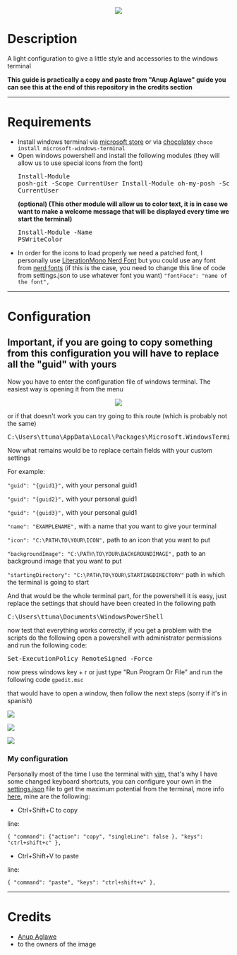 <p align="center"><img src="https://i.imgur.com/kc9EMv1.png"></p>

# Description
A light configuration to give a little style and accessories to the windows terminal

**This guide is practically a copy and paste from "Anup Aglawe" guide you can see this at the end of this repository in the credits section**

---
# Requirements
* Install windows terminal via [microsoft store](https://www.microsoft.com/p/windows-terminal/9n0dx20hk701?rtc=1&activetab=pivot:overviewtab) or via [chocolatey](https://chocolatey.org/) <code>choco install microsoft-windows-terminal</code>
* Open windows powershell and install the following modules (they will allow us to use special icons from the font) <pre>Install-Module posh-git -Scope CurrentUser
Install-Module oh-my-posh -Scope CurrentUser</pre>
<b>(optional) (This other module will allow us to color text, it is in case we want to make a welcome message that will be displayed every time we start the terminal)</b><pre>Install-Module -Name PSWriteColor</pre>
* In order for the icons to load properly we need a patched font, I personally use [LiterationMono Nerd Font](https://github.com/ryanoasis/nerd-fonts/releases/download/v2.1.0/LiberationMono.zip) but you could use any font from [nerd fonts](https://www.nerdfonts.com/) (if this is the case, you need to change this line of code from settings.json to use whatever font you want)
<code>"fontFace": "name of the font",</code>

---
# Configuration
## Important, if you are going to copy something from this configuration you will have to replace all the "guid" with yours

Now you have to enter the configuration file of windows terminal. The easiest way is opening it from the menu 
<p align="center"><img src="https://i.imgur.com/5jrdSVG.png"></p>
or if that doesn't work you can try going to this route (which is probably not the same)

<pre>C:\Users\ttuna\AppData\Local\Packages\Microsoft.WindowsTerminal_8wekyb3d8bbwe\LocalState</pre>
Now what remains would be to replace certain fields with your custom settings

For example:

<code>"guid": "{guid1}",</code> with your personal guid1

<code>"guid": "{guid2}",</code> with your personal guid1

<code>"guid": "{guid3}",</code> with your personal guid1

<code>"name": "EXAMPLENAME",</code> with a name that you want to give your terminal

<code>"icon": "C:\\PATH\\TO\\YOUR\\ICON",</code> path to an icon that you want to put

<code>"backgroundImage": "C:\\PATH\\TO\\YOUR\\BACKGROUNDIMAGE",</code> path to an background image that you want to put

<code>"startingDirectory": "C:\\PATH\\TO\\YOUR\\STARTINGDIRECTORY"</code> path in which the terminal is going to start

And that would be the whole terminal part, for the powershell it is easy, just replace the settings that should have been created in the following path
<pre>C:\Users\ttuna\Documents\WindowsPowerShell</pre>

now test that everything works correctly, if you get a problem with the scripts do the following 
open a powershell with administrator permissions and run the following code:
<pre>Set-ExecutionPolicy RemoteSigned -Force</pre>

now press windows key + r or just type "Run Program Or File" and run the following code
<code>gpedit.msc</code>

that would have to open a window, then follow the next steps (sorry if it's in spanish)

<p align="left"><img src="https://i.imgur.com/lQzreuu.png"></p>
<p align="left"><img src="https://i.imgur.com/hbTnQMB.png"></p>
<p align="left"><img src="https://i.imgur.com/SjkibiD.png"></p>

### My configuration
Personally most of the time I use the terminal with [vim](https://www.vim.org/), that's why I have some changed keyboard shortcuts, you can configure your own in the [settings.json](https://github.com/Arguel/windows-terminal-config/blob/main/settings.json) file to get the maximum potential from the terminal, more info [here](https://aka.ms/terminal-keybindings), mine are the following:

* Ctrl+Shift+C to copy

line:

<code>{ "command": {"action": "copy", "singleLine": false }, "keys": "ctrl+shift+c" },</code>

* Ctrl+Shift+V to paste

line:
        
<code>{ "command": "paste", "keys": "ctrl+shift+v" },</code>

---
# Credits
* [Anup Aglawe](https://dev.to/anupa/beautify-your-windows-terminal-1la8)
* to the owners of the image

